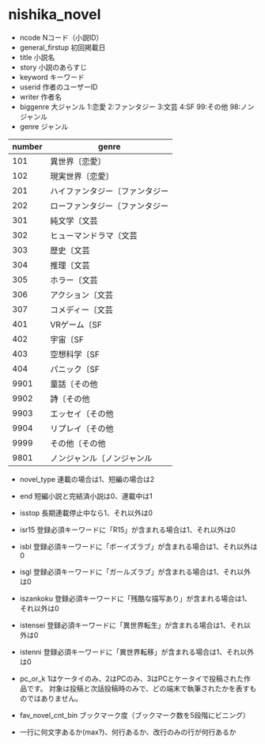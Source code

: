 # nishika_novel
- ncode	Nコード（小説ID）
- general_firstup	初回掲載日
- title	小説名
- story	小説のあらすじ
- keyword	キーワード
- userid	作者のユーザーID
- writer	作者名
- biggenre	大ジャンル 1:恋愛 2:ファンタジー 3:文芸 4:SF 99:その他 98:ノンジャンル
- genre	ジャンル  

|number|genre|
|---|---|
|101|異世界〔恋愛〕|
|102|現実世界〔恋愛〕|
|201|ハイファンタジー〔ファンタジー|
|202|ローファンタジー〔ファンタジー|
| 301|純文学〔文芸|
| 302|ヒューマンドラマ〔文芸|
| 303|歴史〔文芸|
| 304|推理〔文芸|
| 305|ホラー〔文芸|
| 306|アクション〔文芸|
| 307|コメディー〔文芸|
| 401|VRゲーム〔SF|
| 402|宇宙〔SF|
| 403|空想科学〔SF|
| 404|パニック〔SF|
| 9901|童話〔その他|
| 9902|詩〔その他|
| 9903|エッセイ〔その他|
| 9904|リプレイ〔その他|
| 9999|その他〔その他|
| 9801|ノンジャンル〔ノンジャンル |
- novel_type	連載の場合は1、短編の場合は2
- end	短編小説と完結済小説は0、連載中は1
- isstop	長期連載停止中なら1、それ以外は0
- isr15	登録必須キーワードに「R15」が含まれる場合は1、それ以外は0
- isbl	登録必須キーワードに「ボーイズラブ」が含まれる場合は1、それ以外は0
- isgl	登録必須キーワードに「ガールズラブ」が含まれる場合は1、それ以外は0
- iszankoku	登録必須キーワードに「残酷な描写あり」が含まれる場合は1、それ以外は0
- istensei	登録必須キーワードに「異世界転生」が含まれる場合は1、それ以外は0
- istenni	登録必須キーワードに「異世界転移」が含まれる場合は1、それ以外は0
- pc_or_k	1はケータイのみ、2はPCのみ、3はPCとケータイで投稿された作品です。 対象は投稿と次話投稿時のみで、どの端末で執筆されたかを表すものではありません。
- fav_novel_cnt_bin	ブックマーク度（ブックマーク数を5段階にビニング）

- 一行に何文字あるか(max?)、何行あるか、改行のみの行が何行あるか